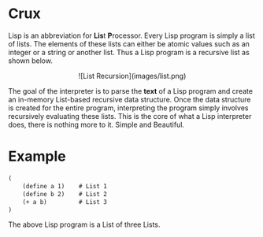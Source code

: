 # Crux

Lisp is an abbreviation for **Lis**t **P**rocessor. Every Lisp program is simply a list of lists. The elements of these lists can either be atomic values such as an integer or a string or another list. Thus a Lisp program is a recursive list as shown below. 

<p align="center">
![List Recursion](images/list.png)


The goal of the interpreter is to parse the **text** of a Lisp program and create an in-memory List-based recursive data structure. Once the data structure is created for the entire program, interpreting the program simply involves recursively evaluating these lists. This is the core of what a Lisp interpreter does, there is nothing more to it. Simple and Beautiful.


# Example 

```
(
	(define a 1)    # List 1   
	(define b 2)    # List 2
	(+ a b)         # List 3
)
```

The above Lisp program is a List of three Lists.



